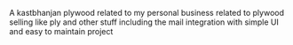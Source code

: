 A kastbhanjan plywood related to my personal business related to plywood selling like ply and other stuff including the mail integration with simple UI and easy to maintain project
